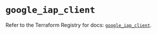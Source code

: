 # `google_iap_client`

Refer to the Terraform Registry for docs: [`google_iap_client`](https://registry.terraform.io/providers/hashicorp/google/5.45.2/docs/resources/iap_client).
